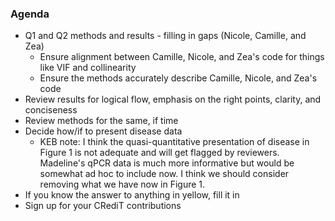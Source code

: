 ### Agenda
- Q1 and Q2 methods and results - filling in gaps (Nicole, Camille, and Zea)
    - Ensure alignment between Camille, Nicole, and Zea's code for things like VIF and collinearity
    - Ensure the methods accurately describe Camille, Nicole, and Zea's code
- Review results for logical flow, emphasis on the right points, clarity, and conciseness
- Review methods for the same, if time
- Decide how/if to present disease data
    - KEB note: I think the quasi-quantitative presentation of disease in Figure 1 is not adequate and will get flagged by reviewers. Madeline's qPCR data is much more informative but would be somewhat ad hoc to include now. I think we should consider removing what we have now in Figure 1.
- If you know the answer to anything in yellow, fill it in
- Sign up for your CRediT contributions
